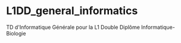 # L1DD_general_informatics
TD d'Informatique Générale pour la L1 Double Diplôme Informatique-Biologie
